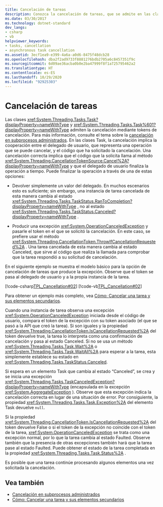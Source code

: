 ```yaml
---
title: Cancelación de tareas
description: Conozca la cancelación de tareas, que se admite en las clases Task y Task<TResult> mediante el uso de tokens de cancelación en .NET.
ms.date: 03/30/2017
ms.technology: dotnet-standard
dev_langs:
- csharp
- vb
helpviewer_keywords:
- tasks, cancellation
- asynchronous task cancellation
ms.assetid: 3ecf1ea9-e399-4a6a-a0d6-8475f48dcb28
ms.openlocfilehash: dba2f2ad9733f8881276bdb2705a6c8457351f9c
ms.sourcegitcommit: 6d09ae36acba0b0e2ba47999f8f1a725795462a2
ms.translationtype: HT
ms.contentlocale: es-ES
ms.lasthandoff: 10/29/2020
ms.locfileid: "92925303"
---
```

# <a name="task-cancellation"></a>Cancelación de tareas

Las clases <xref:System.Threading.Tasks.Task?displayProperty=nameWithType> y <xref:System.Threading.Tasks.Task%601?displayProperty=nameWithType> admiten la cancelación mediante tokens de cancelación. Para más información, consulte el tema sobre la [cancelación en subprocesos administrados](../threading/cancellation-in-managed-threads.md). En las clases Task, la cancelación implica la cooperación entre el delegado de usuario, que representa una operación que se puede cancelar, y el código que ha solicitado la cancelación. Una cancelación correcta implica que el código que la solicita llama al método <xref:System.Threading.CancellationTokenSource.Cancel%2A?displayProperty=nameWithType> y que el delegado de usuario finaliza la operación a tiempo. Puede finalizar la operación a través de una de estas opciones:  
  
- Devolver simplemente un valor del delegado. En muchos escenarios esto es suficiente; sin embargo, una instancia de tarea cancelada de esta manera cambia al estado <xref:System.Threading.Tasks.TaskStatus.RanToCompletion?displayProperty=nameWithType> , no al estado <xref:System.Threading.Tasks.TaskStatus.Canceled?displayProperty=nameWithType> .  
  
- Producir una excepción <xref:System.OperationCanceledException> y pasarle el token en el que se solicitó la cancelación. En este caso, se prefiere usar el método <xref:System.Threading.CancellationToken.ThrowIfCancellationRequested%2A> . Una tarea cancelada de esta manera cambia al estado Canceled, que sirve al código que realiza la llamada para comprobar que la tarea respondió a su solicitud de cancelación.  
  
 En el siguiente ejemplo se muestra el modelo básico para la opción de cancelación de tareas que produce la excepción. Observe que el token se pasa al delegado de usuario y a la propia instancia de la tarea.  
  
 [!code-csharp[TPL_Cancellation#02](../../../samples/snippets/csharp/VS_Snippets_Misc/tpl_cancellation/cs/snippet02.cs#02)]
 [!code-vb[TPL_Cancellation#02](../../../samples/snippets/visualbasic/VS_Snippets_Misc/tpl_cancellation/vb/module1.vb#02)]  
  
 Para obtener un ejemplo más completo, vea [Cómo: Cancelar una tarea y sus elementos secundarios](how-to-cancel-a-task-and-its-children.md).  
  
 Cuando una instancia de tarea observa una excepción <xref:System.OperationCanceledException> iniciada desde el código de usuario, compara el token de la excepción con su token asociado (el que se pasó a la API que creó la tarea). Si son iguales y la propiedad <xref:System.Threading.CancellationToken.IsCancellationRequested%2A> del token devuelve true, la tarea lo interpreta como una confirmación de cancelación y pasa al estado Canceled. Si no se usa un método <xref:System.Threading.Tasks.Task.Wait%2A> o <xref:System.Threading.Tasks.Task.WaitAll%2A> para esperar a la tarea, esta simplemente establece su estado en <xref:System.Threading.Tasks.TaskStatus.Canceled>.  
  
 Si espera en un elemento Task que cambia al estado “Canceled”, se crea y se inicia una excepción <xref:System.Threading.Tasks.TaskCanceledException?displayProperty=nameWithType> (encapsulada en la excepción <xref:System.AggregateException> ). Observe que esta excepción indica la cancelación correcta en lugar de una situación de error. Por consiguiente, la propiedad <xref:System.Threading.Tasks.Task.Exception%2A> del elemento Task devuelve `null`.  
  
 Si la propiedad <xref:System.Threading.CancellationToken.IsCancellationRequested%2A> del token devuelve False o si el token de la excepción no coincide con el token de la tarea, <xref:System.OperationCanceledException> se trata como una excepción normal, por lo que la tarea cambia al estado Faulted. Observe también que la presencia de otras excepciones también hará que la tarea pase al estado Faulted. Puede obtener el estado de la tarea completada en la propiedad <xref:System.Threading.Tasks.Task.Status%2A> .  
  
 Es posible que una tarea continúe procesando algunos elementos una vez solicitada la cancelación.  
  
## <a name="see-also"></a>Vea también

- [Cancelación en subprocesos administrados](../threading/cancellation-in-managed-threads.md)
- [Cómo: Cancelar una tarea y sus elementos secundarios](how-to-cancel-a-task-and-its-children.md)
